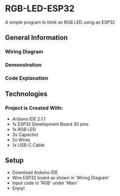 # RGB-LED-ESP32

A simple program to blink an RGB LED using an ESP32

## General Information

### Wiring Diagram



### Demonstration



### Code Explanation



## Technologies

### Project is Created With:

- Arduino IDE 2.1.1
- 1x ESP32 Development Board 30 pins
- 1x RGB LED
- 3x Capacitor
- 5x Wires
- 1x USB-C Cable

## Setup

- Download Arduino IDE
- Wire ESP32 board as shown in 'Wiring Diagram'
- Input code in 'RGB' under 'Main'
- Enjoy!
